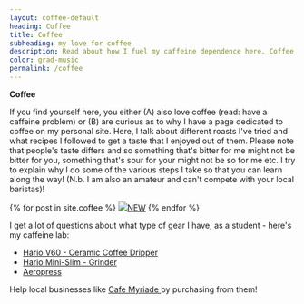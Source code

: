 ```yaml
---
layout: coffee-default
heading: Coffee
title: Coffee
subheading: my love for coffee
description: Read about how I fuel my caffeine dependence here. Coffee doesn't need to be pretentious, just made with love!
color: grad-music
permalink: /coffee
---
```


<div class="coffee-top-container">
  <div class="coffee-intro-wrapper">
    <p><b>Coffee</b></p>
    <p>If you find yourself here, you either (A) also love coffee (read: have a caffeine problem) or (B) are curious as to why I have a page dedicated to coffee on my personal site. Here, I talk about different roasts I've tried and what recipes I followed to get a taste that I enjoyed out of them. Please note that people's taste differs and so something that's bitter for me might not be bitter for you, something that's sour for your might not be so for me etc. I try to explain why I do some of the various steps I take so that you can learn along the way! (N.b. I am also an amateur and can't compete with your local baristas)!</p>
  </div>
</div>

<div class="home-container coffee-containing-wrapper">
  <div class="home-articles">
    <div class="home-wrapper coffee-wrapper">
        <div class="coffee-box">
          <div class="coffee-video-container">
              {% for post in site.coffee %}
              <!--BOX START -->
              <a href="{{ site.baseurl }}{{ post.url }}" target="_blank"><img src="{{ post.image }}" /><span>NEW</span></a>
              {% endfor %}
          </div>
          <div class="highlight-box">
            <p>I get a lot of questions about what type of gear I have, as a student - here's my caffeine lab:</p>
            <ul>
              <li><a href="https://cafemyriade.com/collections/equipment/products/copy-of-hario-v60-02-white" target="_blank">Hario V60 - Ceramic Coffee Dripper</a></li>
              <li><a href="https://cafemyriade.com/collections/equipment/products/hario-mini-slim-plus-grinder" target="_blank">Hario Mini-Slim - Grinder</a></li>
              <li><a href="https://cafemyriade.com/collections/equipment/products/copy-of-hario-v60-02-kasuya-black-ceramic-dripper-1" target="_blank">Aeropress</a></li>
            </ul>
            <p>Help local businesses like <a href="https://cafemyriade.com/" target="_blank"> Cafe Myriade </a> by purchasing from them!</p>
          </div>
        </div>
    </div>
  </div>
</div>